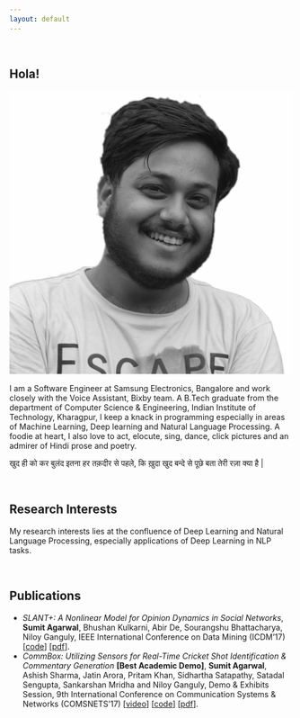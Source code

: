 ```yaml
---
layout: default
---
```

<br>

## Hola!

<img class="profile-picture" src="sumit.jpg">

I am a Software Engineer at Samsung Electronics, Bangalore and work closely with the Voice Assistant, Bixby team. A B.Tech graduate from the department of Computer Science & Engineering, Indian Institute of Technology, Kharagpur, I keep a knack in programming especially in areas of Machine Learning, Deep learning and Natural Language Processing. A foodie at heart, I also love to act, elocute, sing, dance, click pictures and an admirer of Hindi prose and poetry.

खुद ही को कर बुलंद इतना हर तक़दीर से पहले,
कि ख़ुदा खुद बन्दे से पूछे बता तेरी रज़ा क्या है |

<br>

## Research Interests

My research interests lies at the confluence of Deep Learning and Natural Language Processing, especially applications of Deep Learning in NLP tasks.

<br>

## Publications

- *SLANT+: A Nonlinear Model for Opinion Dynamics in Social Networks*, **Sumit Agarwal**, Bhushan Kulkarni, Abir De, Sourangshu Bhattacharya, Niloy Ganguly, IEEE International Conference on Data Mining (ICDM’17)
\[[code](https://www.youtube.com/watch?v=X4mZVrhCy1Y)\]
\[[pdf](papers/SLANT+.pdf)\].
- *CommBox: Utilizing Sensors for Real-Time Cricket Shot Identification & Commentary Generation* **[Best Academic Demo]**, **Sumit Agarwal**, Ashish Sharma, Jatin Arora, Pritam Khan, Sidhartha Satapathy, Satadal Sengupta, Sankarshan Mridha and Niloy Ganguly, Demo & Exhibits Session, 9th International Conference on Communication Systems & Networks (COMSNETS’17) \[[video](https://www.youtube.com/watch?v=X4mZVrhCy1Y)\] \[[code](https://github.com/iamagarwalsumit/CommBox-Cricket-shot-Identification-and-Commentary-Generation-using-Sensors)\] \[[pdf](papers/COMSNETS-CommBox.pdf)\].
